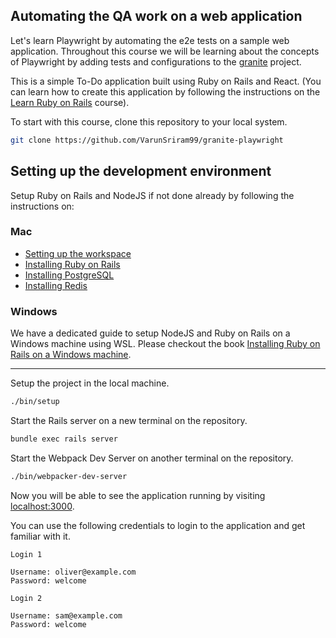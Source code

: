 ## Automating the QA work on a web application

Let's learn Playwright by automating the e2e tests on a sample web application. Throughout this course we will be learning about the concepts of Playwright by adding tests and configurations to the [granite](https://github.com/VarunSriram99/granite-playwright) project.

This is a simple To-Do application built using Ruby on Rails and React. (You can learn how to create this application by following the instructions on the [Learn Ruby on Rails](https://courses.bigbinaryacademy.com/learn-rubyonrails/) course).

To start with this course, clone this repository to your local system.

```bash
git clone https://github.com/VarunSriram99/granite-playwright
```

## Setting up the development environment

Setup Ruby on Rails and NodeJS if not done already by following the instructions on:

### Mac

- [Setting up the workspace](https://courses.bigbinaryacademy.com/learn-rubyonrails/setting-up-workspace)
- [Installing Ruby on Rails](https://courses.bigbinaryacademy.com/learn-rubyonrails/installing-ruby-on-rails/)
- [Installing PostgreSQL](https://courses.bigbinaryacademy.com/learn-rubyonrails/setting-up-postgresql-database/)
- [Installing Redis](https://courses.bigbinaryacademy.com/learn-rubyonrails/background-job-processing-using-sidekiq/?searchTerms%5B0%5D=redis#code_snippet-0)

### Windows

We have a dedicated guide to setup NodeJS and Ruby on Rails on a Windows machine using WSL. Please checkout the book
[Installing Ruby on Rails on a Windows machine](https://courses.bigbinaryacademy.com/install-rubyonrails-in-windows/).

****

Setup the project in the local machine.

```bash
./bin/setup
```

Start the Rails server on a new terminal on the repository.

```bash
bundle exec rails server
```

Start the Webpack Dev Server on another terminal on the repository.

```bash
./bin/webpacker-dev-server
```

Now you will be able to see the application running by visiting [localhost:3000](http://localhost:3000).

You can use the following credentials to login to the application and get familiar with it.

```
Login 1

Username: oliver@example.com
Password: welcome

Login 2

Username: sam@example.com
Password: welcome
```
